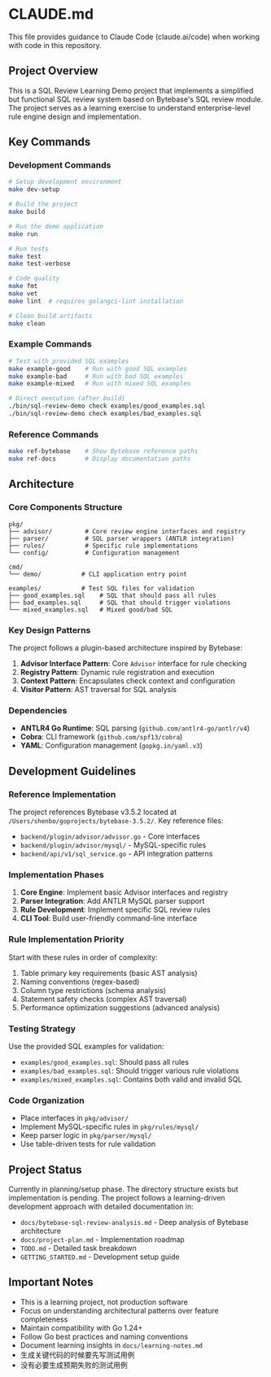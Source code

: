 # CLAUDE.md

This file provides guidance to Claude Code (claude.ai/code) when working with code in this repository.

## Project Overview

This is a SQL Review Learning Demo project that implements a simplified but functional SQL review system based on Bytebase's SQL review module. The project serves as a learning exercise to understand enterprise-level rule engine design and implementation.

## Key Commands

### Development Commands
```bash
# Setup development environment
make dev-setup

# Build the project
make build

# Run the demo application
make run

# Run tests
make test
make test-verbose

# Code quality
make fmt
make vet
make lint  # requires golangci-lint installation

# Clean build artifacts
make clean
```

### Example Commands
```bash
# Test with provided SQL examples
make example-good    # Run with good SQL examples
make example-bad     # Run with bad SQL examples
make example-mixed   # Run with mixed SQL examples

# Direct execution (after build)
./bin/sql-review-demo check examples/good_examples.sql
./bin/sql-review-demo check examples/bad_examples.sql
```

### Reference Commands
```bash
make ref-bytebase    # Show Bytebase reference paths
make ref-docs        # Display documentation paths
```

## Architecture

### Core Components Structure
```
pkg/
├── advisor/         # Core review engine interfaces and registry
├── parser/          # SQL parser wrappers (ANTLR integration)
├── rules/           # Specific rule implementations
└── config/          # Configuration management

cmd/
└── demo/           # CLI application entry point

examples/           # Test SQL files for validation
├── good_examples.sql    # SQL that should pass all rules
├── bad_examples.sql     # SQL that should trigger violations
└── mixed_examples.sql   # Mixed good/bad SQL
```

### Key Design Patterns
The project follows a plugin-based architecture inspired by Bytebase:

1. **Advisor Interface Pattern**: Core `Advisor` interface for rule checking
2. **Registry Pattern**: Dynamic rule registration and execution
3. **Context Pattern**: Encapsulates check context and configuration
4. **Visitor Pattern**: AST traversal for SQL analysis

### Dependencies
- **ANTLR4 Go Runtime**: SQL parsing (`github.com/antlr4-go/antlr/v4`)
- **Cobra**: CLI framework (`github.com/spf13/cobra`)
- **YAML**: Configuration management (`gopkg.in/yaml.v3`)

## Development Guidelines

### Reference Implementation
The project references Bytebase v3.5.2 located at `/Users/shenbo/goprojects/bytebase-3.5.2/`. Key reference files:
- `backend/plugin/advisor/advisor.go` - Core interfaces
- `backend/plugin/advisor/mysql/` - MySQL-specific rules
- `backend/api/v1/sql_service.go` - API integration patterns

### Implementation Phases
1. **Core Engine**: Implement basic Advisor interfaces and registry
2. **Parser Integration**: Add ANTLR MySQL parser support
3. **Rule Development**: Implement specific SQL review rules
4. **CLI Tool**: Build user-friendly command-line interface

### Rule Implementation Priority
Start with these rules in order of complexity:
1. Table primary key requirements (basic AST analysis)
2. Naming conventions (regex-based)
3. Column type restrictions (schema analysis)
4. Statement safety checks (complex AST traversal)
5. Performance optimization suggestions (advanced analysis)

### Testing Strategy
Use the provided SQL examples for validation:
- `examples/good_examples.sql`: Should pass all rules
- `examples/bad_examples.sql`: Should trigger various rule violations
- `examples/mixed_examples.sql`: Contains both valid and invalid SQL

### Code Organization
- Place interfaces in `pkg/advisor/`
- Implement MySQL-specific rules in `pkg/rules/mysql/`
- Keep parser logic in `pkg/parser/mysql/`
- Use table-driven tests for rule validation

## Project Status

Currently in planning/setup phase. The directory structure exists but implementation is pending. The project follows a learning-driven development approach with detailed documentation in:
- `docs/bytebase-sql-review-analysis.md` - Deep analysis of Bytebase architecture
- `docs/project-plan.md` - Implementation roadmap
- `TODO.md` - Detailed task breakdown
- `GETTING_STARTED.md` - Development setup guide

## Important Notes

- This is a learning project, not production software
- Focus on understanding architectural patterns over feature completeness
- Maintain compatibility with Go 1.24+
- Follow Go best practices and naming conventions
- Document learning insights in `docs/learning-notes.md`
- 生成关键代码的时候要先写测试用例
- 没有必要生成预期失败的测试用例
